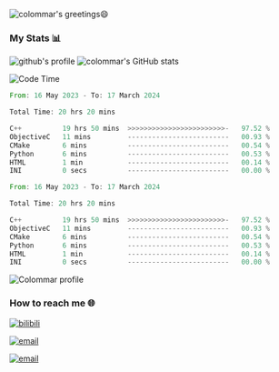 ![colommar's greetings😄][github-sub-title:img]

### My Stats 📊
![github's profile](https://github-profile-trophy.vercel.app/?username=colommar)
![colommar's GitHub stats](https://github-readme-stats.vercel.app/api?username=colommar&show_icons=true&theme=tokyonight)


<!--START_SECTION:waka-->
![Code Time](http://img.shields.io/badge/Code%20Time-22%20hrs%2019%20mins-blue)
<!--START_SECTION:waka14-->

```rust
From: 16 May 2023 - To: 17 March 2024

Total Time: 20 hrs 20 mins

C++          19 hrs 50 mins  >>>>>>>>>>>>>>>>>>>>>>>>-   97.52 %
ObjectiveC   11 mins         -------------------------   00.93 %
CMake        6 mins          -------------------------   00.54 %
Python       6 mins          -------------------------   00.53 %
HTML         1 min           -------------------------   00.14 %
INI          0 secs          -------------------------   00.00 %
```

<!--END_SECTION:waka14-->

<!--START_SECTION:waka-->

```rust
From: 16 May 2023 - To: 17 March 2024

Total Time: 20 hrs 20 mins

C++          19 hrs 50 mins  >>>>>>>>>>>>>>>>>>>>>>>>-   97.52 %
ObjectiveC   11 mins         -------------------------   00.93 %
CMake        6 mins          -------------------------   00.54 %
Python       6 mins          -------------------------   00.53 %
HTML         1 min           -------------------------   00.14 %
INI          0 secs          -------------------------   00.00 %
```

<!--END_SECTION:waka-->

![Colommar profile](https://github-profile-summary-cards.vercel.app/api/cards/profile-details?username=colommar&theme=github_dark)

<!--
### Skills 🛠️
![Top Langs](https://github-readme-stats.vercel.app/api/top-langs/?username=colommar&layout=compact)
-->

### How to reach me 🌐
[![bilibili](https://img.shields.io/badge/bilibili-colommar-blue)](https://space.bilibili.com/293250206)

[![email](https://img.shields.io/badge/email-yfxx__weiyx%40163.com-blue)](mailto:yfxx_weiyx@163.com)

[![email](https://img.shields.io/badge/blog-colommar.top-blue)](https://www.colommar.top/)


[github-sub-title:img]: https://readme-typing-svg.herokuapp.com?font=Segoe+Script&duration=750&pause=500&color=A8A2F7&multiline=true&repeat=false&random=false&width=475&height=150&lines=Hi!+I+am+colommar.%F0%9F%98%84;Nice+to+meet+you!%E2%9C%A8;I'm+passionate+about+coding+and+learning.;Feel+free+to+explore+my+repositories.+;let's+connect!



